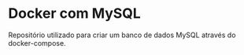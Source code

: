 # Docker com MySQL

Repositório utilizado para criar um banco de dados MySQL através do docker-compose.